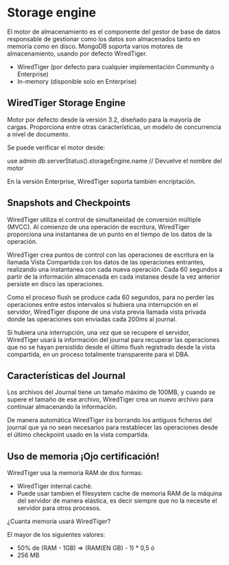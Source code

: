 # Storage engine

El motor de almacenamiento es el componente del gestor de base de datos responsable de
gestionar como los datos son almacenados tanto en memoria como en disco. MongoDB soporta
varios motores de almacenamiento, usando por defecto WiredTiger.

- WiredTiger (por defecto para cualquier implementación Community o Enterprise)
- In-memory (disponible solo en Enterprise)

## WiredTiger Storage Engine 

Motor por defecto desde la versión 3.2, diseñado para la mayoría de cargas. Proporciona entre
otras características, un modelo de concurrencia a nivel de documento.

Se puede verificar el motor desde:

use admin
db.serverStatus().storageEngine.name // Devuelve el nombre del motor

En la versión Enterprise, WiredTiger soporta también encriptación.

## Snapshots and Checkpoints

WiredTiger utiliza el control de simultaneidad de conversión múltiple (MVCC). Al comienzo
de una operación de escritura, WiredTiger proporciona una instantanea de un punto en el
tiempo de los datos de la operación.

WiredTiger crea puntos de control con las operaciones de escritura en la llamada Vista Compartida con
los datos de las operaciones entrantes, realizando una instantanea con cada nueva operación. Cada 60 segundos
a partir de la información almacenada en cada instanea desde la vez anterior persiste en disco
las operaciones.

Como el proceso flush se produce cada 60 segundos, para no perder las operaciones entre estos intervalos si
hubiera una interrupción en el servidor, WiredTiger dispone de una vista previa llamada vista privada donde
las operaciones son enviadas cada 200ms al journal.

Si hubiera una interrupción, una vez que se recupere el servidor, WiredTiger usará la información del journal
para recuperar las operaciones que no se hayan persistido desde el último flush registrado desde la vista compartida,
en un proceso totalmente transparente para el DBA.

## Características del Journal

Los archivos del Journal tiene un tamaño máximo de 100MB, y cuando se supere el tamaño de ese
archivo, WiredTiger crea un nuevo archivo para continuar almacenando la información.

De manera automática WiredTiger ira borrando los antiguos ficheros del journal que ya no sean 
necesarios para restablecer las operaciones desde el último checkpoint usado en la vista compartida.

## Uso de memoria ¡Ojo certificación!

WiredTiger usa la memoria RAM de dos formas:

- WiredTiger internal caché. 
- Puede usar tambien el filesystem cache de memoria RAM de la máquina del servidor de manera elástica, es decir
siempre que no la necesite el servidor para otros procesos.

¿Cuanta memoria usará WiredTiger?

El mayor de los siguientes valores:

- 50% de (RAM - 1GB) => (RAM(EN GB) - 1) * 0,5
ó
- 256 MB



